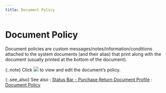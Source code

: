 ```yaml
---
title: Document Policy
---
```


# Document Policy


Document policies are custom messages/notes/information/conditions attached  to the system documents (and their alias) that print along with the document  (usually printed at the bottom of the document).


{:.note}
Click ![]({{site.pp_baseurl}}/img/pur_document_policy.gif) to view and edit the  document’s policy.


{:.see_also}
See also
: [Status  Bar - Purchase Return Document Profile]({{site.pp_baseurl}}/return-proc/doc-prof/contents/sbar-info/status_bar_information_purchase_return_documents_common_purchase_return_document_information.html)
: [Document Policy]({{site.pp_baseurl}}/return-proc/doc-prof/contents/document-information/document_policy_pr.html)
